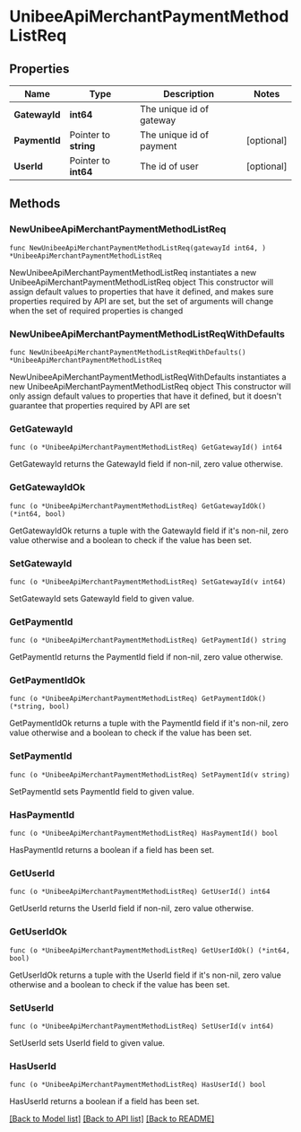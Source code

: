 # UnibeeApiMerchantPaymentMethodListReq

## Properties

Name | Type | Description | Notes
------------ | ------------- | ------------- | -------------
**GatewayId** | **int64** | The unique id of gateway | 
**PaymentId** | Pointer to **string** | The unique id of payment | [optional] 
**UserId** | Pointer to **int64** | The id of user | [optional] 

## Methods

### NewUnibeeApiMerchantPaymentMethodListReq

`func NewUnibeeApiMerchantPaymentMethodListReq(gatewayId int64, ) *UnibeeApiMerchantPaymentMethodListReq`

NewUnibeeApiMerchantPaymentMethodListReq instantiates a new UnibeeApiMerchantPaymentMethodListReq object
This constructor will assign default values to properties that have it defined,
and makes sure properties required by API are set, but the set of arguments
will change when the set of required properties is changed

### NewUnibeeApiMerchantPaymentMethodListReqWithDefaults

`func NewUnibeeApiMerchantPaymentMethodListReqWithDefaults() *UnibeeApiMerchantPaymentMethodListReq`

NewUnibeeApiMerchantPaymentMethodListReqWithDefaults instantiates a new UnibeeApiMerchantPaymentMethodListReq object
This constructor will only assign default values to properties that have it defined,
but it doesn't guarantee that properties required by API are set

### GetGatewayId

`func (o *UnibeeApiMerchantPaymentMethodListReq) GetGatewayId() int64`

GetGatewayId returns the GatewayId field if non-nil, zero value otherwise.

### GetGatewayIdOk

`func (o *UnibeeApiMerchantPaymentMethodListReq) GetGatewayIdOk() (*int64, bool)`

GetGatewayIdOk returns a tuple with the GatewayId field if it's non-nil, zero value otherwise
and a boolean to check if the value has been set.

### SetGatewayId

`func (o *UnibeeApiMerchantPaymentMethodListReq) SetGatewayId(v int64)`

SetGatewayId sets GatewayId field to given value.


### GetPaymentId

`func (o *UnibeeApiMerchantPaymentMethodListReq) GetPaymentId() string`

GetPaymentId returns the PaymentId field if non-nil, zero value otherwise.

### GetPaymentIdOk

`func (o *UnibeeApiMerchantPaymentMethodListReq) GetPaymentIdOk() (*string, bool)`

GetPaymentIdOk returns a tuple with the PaymentId field if it's non-nil, zero value otherwise
and a boolean to check if the value has been set.

### SetPaymentId

`func (o *UnibeeApiMerchantPaymentMethodListReq) SetPaymentId(v string)`

SetPaymentId sets PaymentId field to given value.

### HasPaymentId

`func (o *UnibeeApiMerchantPaymentMethodListReq) HasPaymentId() bool`

HasPaymentId returns a boolean if a field has been set.

### GetUserId

`func (o *UnibeeApiMerchantPaymentMethodListReq) GetUserId() int64`

GetUserId returns the UserId field if non-nil, zero value otherwise.

### GetUserIdOk

`func (o *UnibeeApiMerchantPaymentMethodListReq) GetUserIdOk() (*int64, bool)`

GetUserIdOk returns a tuple with the UserId field if it's non-nil, zero value otherwise
and a boolean to check if the value has been set.

### SetUserId

`func (o *UnibeeApiMerchantPaymentMethodListReq) SetUserId(v int64)`

SetUserId sets UserId field to given value.

### HasUserId

`func (o *UnibeeApiMerchantPaymentMethodListReq) HasUserId() bool`

HasUserId returns a boolean if a field has been set.


[[Back to Model list]](../README.md#documentation-for-models) [[Back to API list]](../README.md#documentation-for-api-endpoints) [[Back to README]](../README.md)


